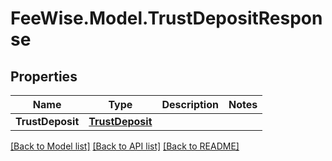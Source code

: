 # FeeWise.Model.TrustDepositResponse

## Properties

Name | Type | Description | Notes
------------ | ------------- | ------------- | -------------
**TrustDeposit** | [**TrustDeposit**](TrustDeposit.md) |  | 

[[Back to Model list]](../README.md#documentation-for-models) [[Back to API list]](../README.md#documentation-for-api-endpoints) [[Back to README]](../README.md)

